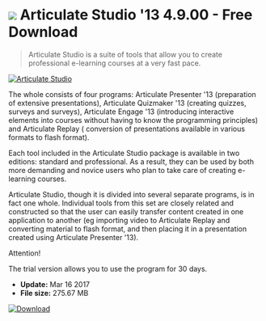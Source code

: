 # ![](https://cdn.softexe.net/static/icon/1/articulate-studio-11119.png) Articulate Studio '13 4.9.00 - Free Download

> Articulate Studio is a suite of tools that allow you to create professional e-learning courses at a very fast pace.

[![Articulate Studio](https://gallery.dpcdn.pl/imgc/Tools/63891/g_-_420x350_1.5_-_x20151130001818_0.png)](https://softexe.net/win/multimedia/graphics-design/articulate-studio:ppppa.html)

The whole consists of four programs: Articulate Presenter '13 (preparation of extensive presentations), Articulate Quizmaker '13 (creating quizzes, surveys and surveys), Articulate Engage '13 (introducing interactive elements into courses without having to know the programming principles) and Articulate Replay ( conversion of presentations available in various formats to flash format). 
 
 Each tool included in the Articulate Studio package is available in two editions: standard and professional. As a result, they can be used by both more demanding and novice users who plan to take care of creating e-learning courses.
 
 Articulate Studio, though it is divided into several separate programs, is in fact one whole. Individual tools from this set are closely related and constructed so that the user can easily transfer content created in one application to another (eg importing video to Articulate Replay and converting material to flash format, and then placing it in a presentation created using Articulate Presenter '13).
 
 Attention!
 
 The trial version allows you to use the program for 30 days.


- **Update:** Mar 16 2017
- **File size:** 275.67 MB

[![Download](https://cdn.softexe.net/static/img/download.png)](https://softexe.net/win/multimedia/graphics-design/articulate-studio:ppppa.html)

